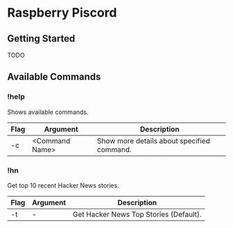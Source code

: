 # Raspberry Piscord


## Getting Started

TODO

## Available Commands

### !help

Shows available commands.

| Flag | Argument         | Description                                | 
| ----- | --------         | ------------------------------------------ |
| -c    | \<Command Name\> | Show more details about specified command. |

### !hn

Get top 10 recent Hacker News stories.

| Flag | Argument | Description                                | 
| ----- | -------- | ------------------------------------------ |
| -t    |   -      | Get Hacker News Top Stories (Default).     |
